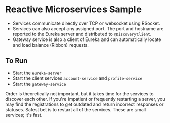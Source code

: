 # Reactive Microservices Sample

- Services communicate directly over TCP or websocket using RSocket.  
- Services can also accept any assigned port.  The port and hostname are reported to the Eureka server and distributed to ``@DiscoveryClient``.  
- Gateway service is also a client of Eureka and can automatically locate and load balance (Ribbon) requests.

## To Run
- Start the ``eureka-server``
- Start the client services ``account-service`` and ``profile-service``
- Start the ``gateway-service``

Order is theoretically not important, but it takes time for the services to discover each other.  If you're impatient or frequently restarting a server, you may find the registrations to get outdated and return incorrect responses or statuses.  Safest bet is to restart all of the services.  These are small services; it's fast. 